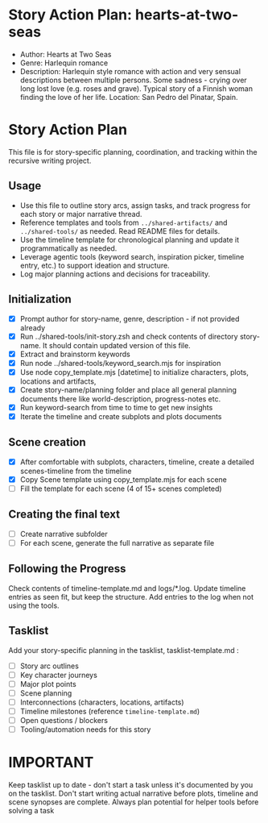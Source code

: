 # Story Action Plan: hearts-at-two-seas

- Author: Hearts at Two Seas
- Genre: Harlequin romance
- Description: Harlequin style romance with action and very sensual descriptions between multiple persons. Some sadness - crying over long lost love (e.g. roses and grave). Typical story of a Finnish woman finding the love of her life. Location: San Pedro del Pinatar, Spain.

# Story Action Plan

This file is for story-specific planning, coordination, and tracking within the recursive writing project.

## Usage
- Use this file to outline story arcs, assign tasks, and track progress for each story or major narrative thread.
- Reference templates and tools from `../shared-artifacts/` and `../shared-tools/` as needed. Read README files for details.
- Use the timeline template for chronological planning and update it programmatically as needed.
- Leverage agentic tools (keyword search, inspiration picker, timeline entry, etc.) to support ideation and structure.
- Log major planning actions and decisions for traceability.

## Initialization
- [x] Prompt author for story-name, genre, description - if not provided already
- [x] Run ../shared-tools/init-story.zsh and check contents of directory story-name. It should contain updated version of this file.
- [x] Extract and brainstorm keywords 
- [x] Run node ../shared-tools/keyword_search.mjs <keyword> for inspiration
- [x] Use node copy_template.mjs <template-type> <target-dir> <name> [datetime] to initialize characters, plots, locations and artifacts, 
- [x] Create story-name/planning folder and place all general planning documents there like world-description, progress-notes etc.
- [x] Run keyword-search from time to time to get new insights
- [x] Iterate the timeline and create subplots and plots documents

## Scene creation
- [x] After comfortable with subplots, characters, timeline, create a detailed scenes-timeline from the timeline
- [x] Copy Scene template using copy_template.mjs for each scene
- [ ] Fill the template for each scene (4 of 15+ scenes completed)

## Creating the final text
- [ ] Create narrative subfolder
- [ ] For each scene, generate the full narrative as separate file

## Following the Progress

Check contents of timeline-template.md and logs/*.log. Update timeline entries as seen fit, but keep the structure. Add entries to the log when not using the tools.

## Tasklist

Add your story-specific planning in the tasklist, tasklist-template.md :

- [ ] Story arc outlines
- [ ] Key character journeys
- [ ] Major plot points
- [ ] Scene planning
- [ ] Interconnections (characters, locations, artifacts)
- [ ] Timeline milestones (reference `timeline-template.md`)
- [ ] Open questions / blockers
- [ ] Tooling/automation needs for this story

# IMPORTANT

Keep tasklist up to date - don't start a task unless it's documented by you on the tasklist.
Don't start writing actual narrative before plots, timeline and scene synopses are complete.
Always plan potential for helper tools before solving a task